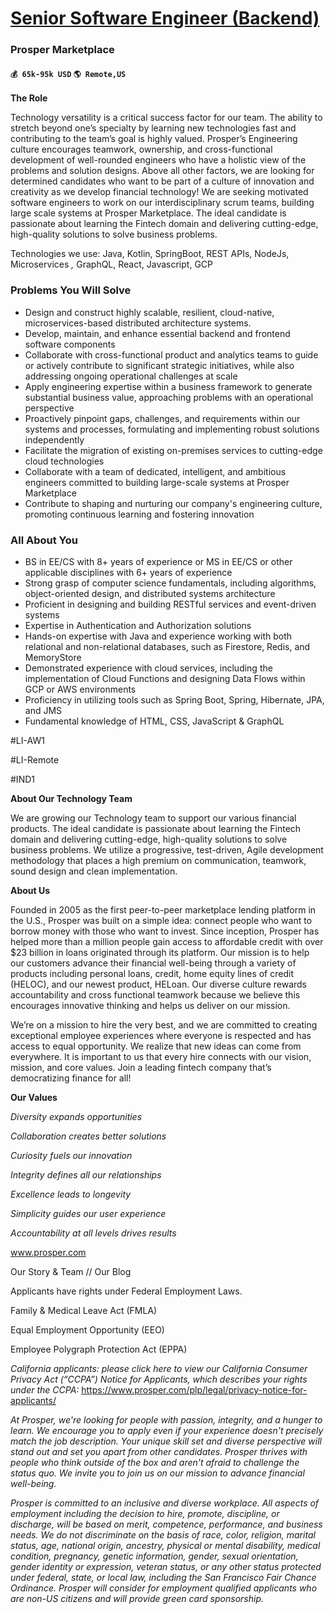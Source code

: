 # [Senior Software Engineer (Backend)](https://www.remotewlb.com/apply/senior-software-engineer-backend-41313)  
### Prosper Marketplace  
#### `💰 65k-95k USD` `🌎 Remote,US`  

**The Role**

Technology versatility is a critical success factor for our team. The ability to stretch beyond one’s specialty by learning new technologies fast and contributing to the team’s goal is highly valued. Prosper’s Engineering culture encourages teamwork, ownership, and cross-functional development of well-rounded engineers who have a holistic view of the problems and solution designs. Above all other factors, we are looking for determined candidates who want to be part of a culture of innovation and creativity as we develop financial technology! We are seeking motivated software engineers to work on our interdisciplinary scrum teams, building large scale systems at Prosper Marketplace. The ideal candidate is passionate about learning the Fintech domain and delivering cutting-edge, high-quality solutions to solve business problems.

Technologies we use: Java, Kotlin, SpringBoot, REST APIs, NodeJs, Microservices _,_ GraphQL, React, Javascript, GCP

### Problems You Will Solve

  * Design and construct highly scalable, resilient, cloud-native, microservices-based distributed architecture systems.
  * Develop, maintain, and enhance essential backend and frontend software components
  * Collaborate with cross-functional product and analytics teams to guide or actively contribute to significant strategic initiatives, while also addressing ongoing operational challenges at scale
  * Apply engineering expertise within a business framework to generate substantial business value, approaching problems with an operational perspective
  * Proactively pinpoint gaps, challenges, and requirements within our systems and processes, formulating and implementing robust solutions independently
  * Facilitate the migration of existing on-premises services to cutting-edge cloud technologies
  * Collaborate with a team of dedicated, intelligent, and ambitious engineers committed to building large-scale systems at Prosper Marketplace
  * Contribute to shaping and nurturing our company's engineering culture, promoting continuous learning and fostering innovation

### All About You

  * BS in EE/CS with 8+ years of experience or MS in EE/CS or other applicable disciplines with 6+ years of experience 
  * Strong grasp of computer science fundamentals, including algorithms, object-oriented design, and distributed systems architecture
  * Proficient in designing and building RESTful services and event-driven systems
  * Expertise in Authentication and Authorization solutions
  * Hands-on expertise with Java and experience working with both relational and non-relational databases, such as Firestore, Redis, and MemoryStore
  * Demonstrated experience with cloud services, including the implementation of Cloud Functions and designing Data Flows within GCP or AWS environments
  * Proficiency in utilizing tools such as Spring Boot, Spring, Hibernate, JPA, and JMS
  * Fundamental knowledge of HTML, CSS, JavaScript & GraphQL

#LI-AW1

#LI-Remote

#IND1

  

  

 **About Our Technology Team**

We are growing our Technology team to support our various financial products. The ideal candidate is passionate about learning the Fintech domain and delivering cutting-edge, high-quality solutions to solve business problems. We utilize a progressive, test-driven, Agile development methodology that places a high premium on communication, teamwork, sound design and clean implementation.

  

**About Us**

Founded in 2005 as the first peer-to-peer marketplace lending platform in the U.S., Prosper was built on a simple idea: connect people who want to borrow money with those who want to invest. Since inception, Prosper has helped more than a million people gain access to affordable credit with over $23 billion in loans originated through its platform. Our mission is to help our customers advance their financial well-being through a variety of products including personal loans, credit, home equity lines of credit (HELOC), and our newest product, HELoan. Our diverse culture rewards accountability and cross functional teamwork because we believe this encourages innovative thinking and helps us deliver on our mission.

We’re on a mission to hire the very best, and we are committed to creating exceptional employee experiences where everyone is respected and has access to equal opportunity. We realize that new ideas can come from everywhere. It is important to us that every hire connects with our vision, mission, and core values. Join a leading fintech company that’s democratizing finance for all!

  

**Our Values**

 _Diversity expands opportunities_

 _Collaboration creates better solutions_

 _Curiosity fuels our innovation_

 _Integrity defines all our relationships_

 _Excellence leads to longevity_

 _Simplicity guides our user experience_

 _Accountability at all levels drives results_

  

www.prosper.com

Our Story & Team // Our Blog

  

Applicants have rights under Federal Employment Laws.

Family & Medical Leave Act (FMLA)

Equal Employment Opportunity (EEO)

Employee Polygraph Protection Act (EPPA)

  

_California applicants: please click here to view our California Consumer Privacy Act (“CCPA”) Notice for Applicants, which describes your rights under the CCPA:_ https://www.prosper.com/plp/legal/privacy-notice-for-applicants/

  

 _At Prosper, we're looking for people with passion, integrity, and a hunger to learn. We encourage you to apply even if your experience doesn't precisely match the job description. Your unique skill set and diverse perspective will stand out and set you apart from other candidates. Prosper thrives with people who think outside of the box and aren't afraid to challenge the status quo. We invite you to join us on our mission to advance financial well-being._

  

 _Prosper is committed to an inclusive and diverse workplace. All aspects of employment including the decision to hire, promote, discipline, or discharge, will be based on merit, competence, performance, and business needs. We do not discriminate on the basis of race, color, religion, marital status, age, national origin, ancestry, physical or mental disability, medical​​​ condition, pregnancy, genetic information, gender, sexual orientation, gender identity or expression, veteran status, or any other status protected under federal, state, or local law, including the San Francisco Fair Chance Ordinance. Prosper will consider for employment qualified applicants who are non-US citizens and will provide green card sponsorship._

